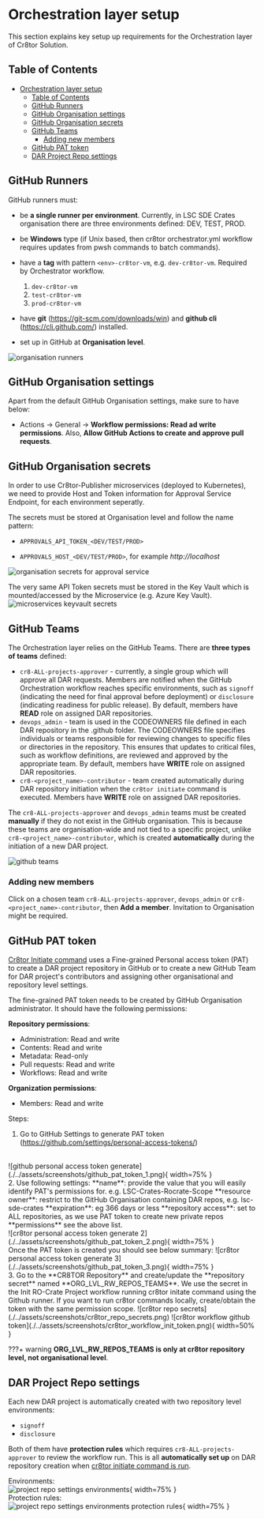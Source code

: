 # Orchestration layer setup

This section explains key setup up requirements for the Orchestration layer of Cr8tor Solution.

## Table of Contents

- [Orchestration layer setup](#orchestration-layer-setup)
  - [Table of Contents](#table-of-contents)
  - [GitHub Runners](#github-runners)
  - [GitHub Organisation settings](#github-organisation-settings)
  - [GitHub Organisation secrets](#github-organisation-secrets)
  - [GitHub Teams](#github-teams)
    - [Adding new members](#adding-new-members)
  - [GitHub PAT token](#github-pat-token)
  - [DAR Project Repo settings](#dar-project-repo-settings)

## GitHub Runners

GitHub runners must:

- be **a single runner per environment**. Currently, in LSC SDE Crates organisation there are three environments defined: DEV, TEST, PROD.

- be **Windows** type (if Unix based, then cr8tor orchestrator.yml workflow requires updates from pwsh commands to batch commands).

- have a **tag** with pattern `<env>-cr8tor-vm`, e.g. `dev-cr8tor-vm`. Required by Orchestrator workflow.
  1. `dev-cr8tor-vm`
  2. `test-cr8tor-vm`
  3. `prod-cr8tor-vm`

- have **git** (<https://git-scm.com/downloads/win>) and **github cli** (<https://cli.github.com/>) installed.

- set up in GitHub at **Organisation level**.

![organisation runners](./../assets/screenshots/organisation_runners.png)

## GitHub Organisation settings

Apart from the default GitHub Organisation settings, make sure to have below:

- Actions -> General -> **Workflow permissions: Read ad write permissions**. Also, **Allow GitHub Actions to create and approve pull requests**.

## GitHub Organisation secrets

In order to use Cr8tor-Publisher microservices (deployed to Kubernetes), we need to provide Host and Token information for Approval Service Endpoint, for each environment seperatly.

The secrets must be stored at Organisation level and follow the name pattern:

- `APPROVALS_API_TOKEN_<DEV/TEST/PROD>`

- `APPROVALS_HOST_<DEV/TEST/PROD>`, for example *http://localhost*

![organisation secrets for approval service](./../assets/screenshots/organisation_environments_secrets.png)

The very same API Token secrets must be stored in the Key Vault which is mounted/accessed by the Microservice (e.g. Azure Key Vault).
![microservices keyvault secrets](./../assets/screenshots/microapps_kv_secrets.png)

## GitHub Teams

The Orchestration layer relies on the GitHub Teams. There are **three types of teams** defined:

- `cr8-ALL-projects-approver` - currently, a single group which will approve all DAR requests. Members are notified when the GitHub Orchestration workflow reaches specific environments, such as `signoff` (indicating the need for final approval before deployment) or `disclosure` (indicating readiness for public release). By default, members have **READ** role on assigned DAR repositories.
- `devops_admin` - team is used in the CODEOWNERS file defined in each DAR repository in the .github folder. The CODEOWNERS file specifies individuals or teams responsible for reviewing changes to specific files or directories in the repository. This ensures that updates to critical files, such as workflow definitions, are reviewed and approved by the appropriate team. By default, members have **WRITE** role on assigned DAR repositories.
- `cr8-<project_name>-contributor` - team created automatically during DAR repository initiation when the `cr8tor initiate` command is executed. Members have **WRITE** role on assigned DAR repositories.

The `cr8-ALL-projects-approver` and `devops_admin` teams must be created **manually** if they do not exist in the GitHub organisation. This is because these teams are organisation-wide and not tied to a specific project, unlike `cr8-<project_name>-contributor`, which is created **automatically** during the initiation of a new DAR project.

![github teams](./../assets/screenshots/github_teams.png)

### Adding new members

Click on a chosen team `cr8-ALL-projects-approver`, `devops_admin` or `cr8-<project_name>-contributor`, then **Add a member**. Invitation to Organisation might be required.

## GitHub PAT token

[Cr8tor Initiate command](./../cr8tor-cli/commands.md#initiate-project) uses a Fine-grained Personal access token (PAT) to create a DAR project repository in GitHub or to create a new GitHub Team for DAR project's contributors and assigning other organisational and repository level settings.

The fine-grained PAT token needs to be created by GitHub Organisation administrator. It should have the following permissions:

**Repository permissions**:

- Administration: Read and write
- Contents: Read and write
- Metadata: Read-only
- Pull requests: Read and write
- Workflows: Read and write

**Organization permissions**:

- Members: Read and write

Steps:

1. Go to GitHub Settings to generate PAT token (<https://github.com/settings/personal-access-tokens/>)
<br />
![github personal access token generate](./../assets/screenshots/github_pat_token_1.png){ width=75% }
<br />
2. Use following settings:
**name**: provide the value that you will easily identify PAT's permissions for. e.g. LSC-Crates-Rocrate-Scope
**resource owner**: restrict to the GitHub Organisation containing DAR repos, e.g. lsc-sde-crates
**expiration**: eg 366 days or less
**repository access**: set to ALL repositories, as we use PAT token to create new private repos
**permissions** see the above list.
<br />
![cr8tor personal access token generate 2](./../assets/screenshots/github_pat_token_2.png){ width=75% }
<br />
Once the PAT token is created you should see below summary:
![cr8tor personal access token generate 3](./../assets/screenshots/github_pat_token_3.png){ width=75% }
<br />
3. Go to the **CR8TOR Repository** and create/update the **repository secret** named **ORG_LVL_RW_REPOS_TEAMS**.
  We use the secret in the Init RO-Crate Project workflow running cr8tor initate command using the Github runner.
  If you want to run cr8tor commands locally, create/obtain the token with the same permission scope.
![cr8tor repo secrets](./../assets/screenshots/cr8tor_repo_secrets.png)
![cr8tor workflow github token](./../assets/screenshots/cr8tor_workflow_init_token.png){ width=50% }

???+ warning
    **ORG_LVL_RW_REPOS_TEAMS is only at cr8tor repository level, not organisational level**.

## DAR Project Repo settings

Each new DAR project is automatically created with two repository level environments:

- `signoff`
- `disclosure`

Both of them have **protection rules** which requires `cr8-ALL-projects-approver` to review the workflow run.
This is all **automatically set up** on DAR repository creation when [cr8tor initiate command is run](./../user-guide/create-new-dar-project.md).

Environments:
<br />
![project repo settings environments](./../assets/screenshots/project_repo_settings_env.png){ width=75% }
<br />
Protection rules:
<br />
![project repo settings environments protection rules](./../assets/screenshots/project_repo_settings_env_rules.png){ width=75% }
